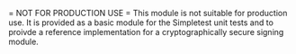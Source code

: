 = NOT FOR PRODUCTION USE =
This module is not suitable for production use.  It is provided as a basic
module for the Simpletest unit tests and to proivde a reference implementation
for a cryptographically secure signing module.
